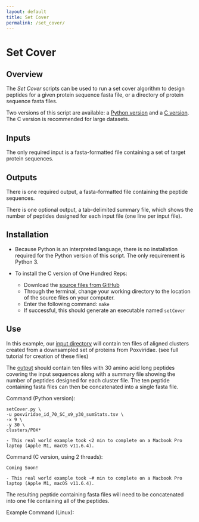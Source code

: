 ```yaml
---
layout: default
title: Set Cover
permalink: /set_cover/
---
```

# Set Cover

## Overview

The *Set Cover* scripts can be used to run a set cover algorithm to design peptides for a given protein sequence fasta file, or a directory of protein sequence fasta files.

Two versions of this script are available: a [Python version](https://github.com/LadnerLab/Library-Design/blob/master/setCover/python) and a [C version](https://github.com/LadnerLab/Library-Design/tree/master/setCover/c). The C version is recommended for large datasets.

## Inputs

The only required input is a fasta-formatted file containing a set of target protein sequences.

## Outputs

There is one required output, a fasta-formatted file containing the peptide sequences. 

There is one optional output, a tab-delimited summary file, which shows the number of peptides designed for each input file (one line per input file).

## Installation

- Because Python is an interpreted language, there is no installation required for the Python version of this script. The only requirement is Python 3. 

- To install the C version of One Hundred Reps:
    - Download the [source files from GitHub](https://github.com/LadnerLab/Library-Design/tree/master/setCover/c)
    - Through the terminal, change your working directory to the location of the source files on your computer.
    - Enter the following command: `make`
    - If successful, this should generate an executable named `setCover`

## Use

In this example, our [input directory](https://github.com/LadnerLab/Library-Design/tree/master/examples/clusters) will contain ten files of aligned clusters created from a downsampled set of proteins from Poxviridae. (see full tutorial for creation of these files)

The [output](https://github.com/LadnerLab/Library-Design/tree/master/examples/expectedOutputs/setCover) should contain ten files with 30 amino acid long peptides covering the input sequences along with a summary file showing the number of peptides designed for each cluster file. The ten peptide containing fasta files can then be concatenated into a single fasta file.

Command (Python version):
```
setCover.py \
-u poxviridae_id_70_SC_x9_y30_sumStats.tsv \
-x 9 \
-y 30 \
clusters/POX* 
```

    - This real world example took <2 min to complete on a Macbook Pro laptop (Apple M1, macOS v11.6.4). 

Command (C version, using 2 threads):
```
Coming Soon!
```

    - This real world example took ~# min to complete on a Macbook Pro laptop (Apple M1, macOS v11.6.4). 
    
The resulting peptide containing fasta files will need to be concatenated into one file containing all of the peptides.

Example Command (Linux):
```cat *.fasta > poxviridae_id70_all_SC-x9y30.fasta 
```